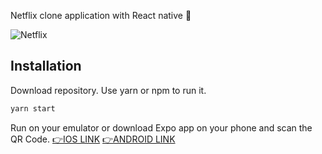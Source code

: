Netflix clone application with React native  🎥

![Netflix](https://github.com/safak/React-Native-Netflix-Clone/blob/master/react-native-netflix.gif)

## Installation

Download repository. Use yarn or npm to run it.

```bash
yarn start
```

Run on your emulator or download Expo app on your phone and scan the QR Code.
[👉IOS LINK](https://apps.apple.com/app/expo-client/id982107779)
[👉ANDROID LINK](https://play.google.com/store/apps/details?id=host.exp.exponent&hl=en_US)

